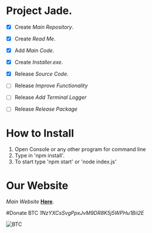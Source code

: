 # Project Jade.

- [x] Create *Main Repository*.
- [x] Create *Read Me*.
- [x] Add *Main Code*.
- [x] Create *Installer.exe*.
- [x] Release *Source Code.*

- [ ] Release *Improve Functionality*
- [ ] Release *Add Terminal Logger*
- [ ] Release *Release Package*

# How to Install

1) Open Console or any other program for command line
2) Type in 'npm install'.
3) To start type 'npm start' or 'node index.js'

# Our Website

*Main Website* [__Here__](http://project-jade.unaux.com/index.html).

#Donate BTC
*1NzYXCsSvgPpxJvM9DR8K5j5WPHu1Bii2E*


![BTC](https://i.ibb.co/NpknkWc/Ql-RDIFdhb-Gxld-A.png)

